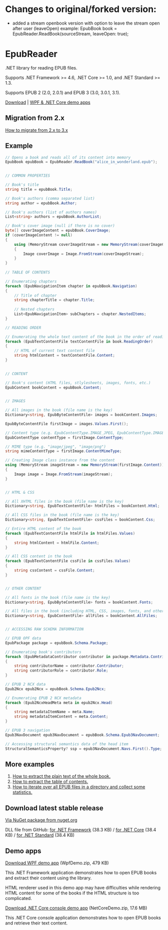 # Changes to original/forked version:
- added a stream openbook version with option to leave the stream open after user (leaveOpen)
example: EpubBook book = EpubReader.ReadBook(sourceStream, leaveOpen: true);

# EpubReader
.NET library for reading EPUB files.

Supports .NET Framework >= 4.6, .NET Core >= 1.0, and .NET Standard >= 1.3.

Supports EPUB 2 (2.0, 2.0.1) and EPUB 3 (3.0, 3.0.1, 3.1).

[Download](#download-latest-stable-release) | [WPF & .NET Core demo apps](#demo-apps)

## Migration from 2.x

[How to migrate from 2.x to 3.x](https://github.com/vers-one/EpubReader/wiki/Migrating-from-2.x-to-3.x)

## Example
```csharp
// Opens a book and reads all of its content into memory
EpubBook epubBook = EpubReader.ReadBook("alice_in_wonderland.epub");

            
// COMMON PROPERTIES

// Book's title
string title = epubBook.Title;

// Book's authors (comma separated list)
string author = epubBook.Author;

// Book's authors (list of authors names)
List<string> authors = epubBook.AuthorList;

// Book's cover image (null if there is no cover)
byte[] coverImageContent = epubBook.CoverImage;
if (coverImageContent != null)
{
    using (MemoryStream coverImageStream = new MemoryStream(coverImageContent))
    {
        Image coverImage = Image.FromStream(coverImageStream);
    }
}
            
// TABLE OF CONTENTS

// Enumerating chapters
foreach (EpubNavigationItem chapter in epubBook.Navigation)
{
    // Title of chapter
    string chapterTitle = chapter.Title;
                
    // Nested chapters
    List<EpubNavigationItem> subChapters = chapter.NestedItems;
}

// READING ORDER

// Enumerating the whole text content of the book in the order of reading
foreach (EpubTextContentFile textContentFile in book.ReadingOrder)
{
    // HTML of current text content file
    string htmlContent = textContentFile.Content;
}

            
// CONTENT

// Book's content (HTML files, stlylesheets, images, fonts, etc.)
EpubContent bookContent = epubBook.Content;

            
// IMAGES

// All images in the book (file name is the key)
Dictionary<string, EpubByteContentFile> images = bookContent.Images;

EpubByteContentFile firstImage = images.Values.First();

// Content type (e.g. EpubContentType.IMAGE_JPEG, EpubContentType.IMAGE_PNG)
EpubContentType contentType = firstImage.ContentType;

// MIME type (e.g. "image/jpeg", "image/png")
string mimeContentType = firstImage.ContentMimeType;

// Creating Image class instance from the content
using (MemoryStream imageStream = new MemoryStream(firstImage.Content))
{
    Image image = Image.FromStream(imageStream);
}


// HTML & CSS

// All XHTML files in the book (file name is the key)
Dictionary<string, EpubTextContentFile> htmlFiles = bookContent.Html;

// All CSS files in the book (file name is the key)
Dictionary<string, EpubTextContentFile> cssFiles = bookContent.Css;

// Entire HTML content of the book
foreach (EpubTextContentFile htmlFile in htmlFiles.Values)
{
    string htmlContent = htmlFile.Content;
}

// All CSS content in the book
foreach (EpubTextContentFile cssFile in cssFiles.Values)
{
    string cssContent = cssFile.Content;
}


// OTHER CONTENT

// All fonts in the book (file name is the key)
Dictionary<string, EpubByteContentFile> fonts = bookContent.Fonts;

// All files in the book (including HTML, CSS, images, fonts, and other types of files)
Dictionary<string, EpubContentFile> allFiles = bookContent.AllFiles;


// ACCESSING RAW SCHEMA INFORMATION

// EPUB OPF data
EpubPackage package = epubBook.Schema.Package;

// Enumerating book's contributors
foreach (EpubMetadataContributor contributor in package.Metadata.Contributors)
{
    string contributorName = contributor.Contributor;
    string contributorRole = contributor.Role;
}

// EPUB 2 NCX data
Epub2Ncx epub2Ncx = epubBook.Schema.Epub2Ncx;

// Enumerating EPUB 2 NCX metadata
foreach (Epub2NcxHeadMeta meta in epub2Ncx.Head)
{
    string metadataItemName = meta.Name;
    string metadataItemContent = meta.Content;
}

// EPUB 3 navigation
Epub3NavDocument epub3NavDocument = epubBook.Schema.Epub3NavDocument;

// Accessing structural semantics data of the head item
StructuralSemanticsProperty? ssp = epub3NavDocument.Navs.First().Type;
```

## More examples

1. [How to extract the plain text of the whole book.](https://github.com/vers-one/EpubReader/tree/master/Source/VersOne.Epub.NetCoreDemo/ExtractPlainText.cs)
2. [How to extract the table of contents.](https://github.com/vers-one/EpubReader/tree/master/Source/VersOne.Epub.NetCoreDemo/PrintNavigation.cs)
3. [How to iterate over all EPUB files in a directory and collect some statistics.](https://github.com/vers-one/EpubReader/tree/master/Source/VersOne.Epub.NetCoreDemo/TestDirectory.cs)

## Download latest stable release
[Via NuGet package from nuget.org](https://www.nuget.org/packages/VersOne.Epub)

DLL file from GitHub: [for .NET Framework](https://github.com/vers-one/EpubReader/releases/download/v3.0.1/VersOne.Epub.Net46.zip) (38.3 KB) / [for .NET Core](https://github.com/vers-one/EpubReader/releases/download/v3.0.1/VersOne.Epub.NetCore.zip) (38.4 KB) / [for .NET Standard](https://github.com/vers-one/EpubReader/releases/download/v3.0.1/VersOne.Epub.NetStandard.zip) (38.4 KB)

## Demo apps
[Download WPF demo app](https://github.com/vers-one/EpubReader/releases/download/v3.0.1/WpfDemo.zip) (WpfDemo.zip, 479 KB)

This .NET Framework application demonstrates how to open EPUB books and extract their content using the library.

HTML renderer used in this demo app may have difficulties while rendering HTML content for some of the books if the HTML structure is too complicated.

[Download .NET Core console demo app](https://github.com/vers-one/EpubReader/releases/download/v3.0.1/NetCoreDemo.zip) (NetCoreDemo.zip, 17.6 MB)

This .NET Core console application demonstrates how to open EPUB books and retrieve their text content.
